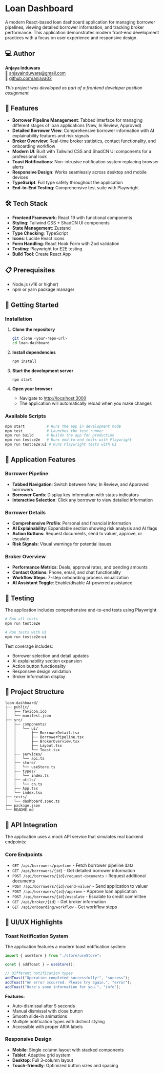 # Loan Dashboard

A modern React-based loan dashboard application for managing borrower pipelines, viewing detailed borrower information, and tracking broker performance. This application demonstrates modern front-end development practices with a focus on user experience and responsive design.

## ‍💻 Author

**Anjaya Induwara**  
📧 [anjayainduwara@gmail.com](mailto:anjayainduwara@gmail.com)  
🔗 [github.com/anjaya02](https://github.com/anjaya02)

_This project was developed as part of a frontend developer position assignment._

## 🚀 Features

- **Borrower Pipeline Management**: Tabbed interface for managing different stages of loan applications (New, In Review, Approved)
- **Detailed Borrower View**: Comprehensive borrower information with AI explainability features and risk signals
- **Broker Overview**: Real-time broker statistics, contact functionality, and onboarding workflow
- **Modern UI**: Built with Tailwind CSS and ShadCN UI components for a professional look
- **Toast Notifications**: Non-intrusive notification system replacing browser alerts
- **Responsive Design**: Works seamlessly across desktop and mobile devices
- **TypeScript**: Full type safety throughout the application
- **End-to-End Testing**: Comprehensive test suite with Playwright

## 🛠️ Tech Stack

- **Frontend Framework**: React 19 with functional components
- **Styling**: Tailwind CSS + ShadCN UI components
- **State Management**: Zustand
- **Type Checking**: TypeScript
- **Icons**: Lucide React icons
- **Form Handling**: React Hook Form with Zod validation
- **Testing**: Playwright for E2E testing
- **Build Tool**: Create React App

## 📋 Prerequisites

- Node.js (v16 or higher)
- npm or yarn package manager

## 🚀 Getting Started

### Installation

1. **Clone the repository**

   ```bash
   git clone <your-repo-url>
   cd loan-dashboard
   ```

2. **Install dependencies**

   ```bash
   npm install
   ```

3. **Start the development server**

   ```bash
   npm start
   ```

4. **Open your browser**
   - Navigate to [http://localhost:3000](http://localhost:3000)
   - The application will automatically reload when you make changes

### Available Scripts

```bash
npm start          # Runs the app in development mode
npm test           # Launches the test runner
npm run build      # Builds the app for production
npm run test:e2e   # Runs end-to-end tests with Playwright
npm run test:e2e:ui # Runs Playwright tests with UI
```

## 🎯 Application Features

### Borrower Pipeline

- **Tabbed Navigation**: Switch between New, In Review, and Approved borrowers
- **Borrower Cards**: Display key information with status indicators
- **Interactive Selection**: Click any borrower to view detailed information

### Borrower Details

- **Comprehensive Profile**: Personal and financial information
- **AI Explainability**: Expandable section showing risk analysis and AI flags
- **Action Buttons**: Request documents, send to valuer, approve, or escalate
- **Risk Signals**: Visual warnings for potential issues

### Broker Overview

- **Performance Metrics**: Deals, approval rates, and pending amounts
- **Contact Options**: Phone, email, and chat functionality
- **Workflow Steps**: 7-step onboarding process visualization
- **AI Assistant Toggle**: Enable/disable AI-powered assistance

## 🧪 Testing

The application includes comprehensive end-to-end tests using Playwright:

```bash
# Run all tests
npm run test:e2e

# Run tests with UI
npm run test:e2e:ui
```

Test coverage includes:

- Borrower selection and detail updates
- AI explainability section expansion
- Action button functionality
- Responsive design validation
- Broker information display

## 📁 Project Structure

```
loan-dashboard/
├── public/
│   ├── favicon.ico
│   └── manifest.json
├── src/
│   ├── components/
│   │   └── ui/
│   │       ├── BorrowerDetail.tsx
│   │       ├── BorrowerPipeline.tsx
│   │       ├── BrokerOverview.tsx
│   │       ├── Layout.tsx
│   │       └── Toast.tsx
│   ├── services/
│   │   └── api.ts
│   ├── store/
│   │   └── useStore.ts
│   ├── types/
│   │   └── index.ts
│   ├── utils/
│   │   └── cn.ts
│   ├── App.tsx
│   └── index.tsx
├── tests/
│   └── dashboard.spec.ts
├── package.json
└── README.md
```

## 🔧 API Integration

The application uses a mock API service that simulates real backend endpoints:

### Core Endpoints

- `GET /api/borrowers/pipeline` - Fetch borrower pipeline data
- `GET /api/borrowers/{id}` - Get detailed borrower information
- `POST /api/borrowers/{id}/request-documents` - Request additional documents
- `POST /api/borrowers/{id}/send-valuer` - Send application to valuer
- `POST /api/borrowers/{id}/approve` - Approve loan application
- `POST /api/borrowers/{id}/escalate` - Escalate to credit committee
- `GET /api/broker/{id}` - Get broker information
- `GET /api/onboarding/workflow` - Get workflow steps

## 🎨 UI/UX Highlights

### Toast Notification System

The application features a modern toast notification system:

```typescript
import { useStore } from "./store/useStore";

const { addToast } = useStore();

// Different notification types
addToast("Operation completed successfully!", "success");
addToast("An error occurred. Please try again.", "error");
addToast("Here's some information for you.", "info");
```

**Features:**

- Auto-dismissal after 5 seconds
- Manual dismissal with close button
- Smooth slide-in animations
- Multiple notification types with distinct styling
- Accessible with proper ARIA labels

### Responsive Design

- **Mobile**: Single column layout with stacked components
- **Tablet**: Adaptive grid system
- **Desktop**: Full 3-column layout
- **Touch-friendly**: Optimized button sizes and spacing
